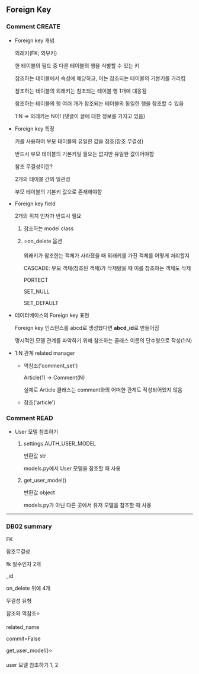 ## Foreign Key

### Comment CREATE

- Foreign key 개념

  외래키(FK; 외부키)

  한 테이블의 필드 중 다른 테이블의 행을 식별할 수 있는 키

  참조하는 테이블에서 속성에 해당하고, 이는 참조되는 테이블의 기본키를 가리킴

  참조하는 테이블의 외래키는 참조되는 테이블 행 1개에 대응됨

  참조하는 테이블의 행 여러 개가 참조되는 테이블의 동일한 행을 참조할 수 있음

  1:N ⇒ 외래키는 N이! (댓글이 글에 대한 정보를 가지고 있음)

- Foreign key 특징

  키를 사용하여 부모 테이블의 유일한 값을 참조(참조 무결성)

  반드시 부모 테이블의 기본키일 필요는 없지만 유일한 값이어야함

  참조 무결성이란?

  2개의 테이블 간의 일관성

  부모 테이블의 기본키 값으로 존재해야함

- Foreign key field

  2개의 위치 인자가 반드시 필요

  1. 참조하는 model class

  2. ⭐on_delete 옵션

     외래키가 참조한는 객체가 사라졌을 때 외래키를 가진 객체를 어떻게 처리할지

     CASCADE: 부모 객체(참조된 객체)가 삭제됐을 때 이를 참조하는 객체도 삭제

     PORTECT

     SET_NULL

     SET_DEFAULT

- 데이터베이스의 Foreign key 표현

  Foreign key 인스턴스를 abcd로 생성했다면 **abcd_id**로 만들어짐

  명시적인 모델 관계를 파악하기 위해 참조하는 클래스 이름의 단수형으로 작성(1:N)

- 1:N 관계 related manager

  - 역참조('comment_set')

    Article(1) → Comment(N)

    실제로 Article 클래스는 comment와의 어떠한 관계도 작성되어있지 않음

  - 참조('article')

    

### Comment READ



- User 모델 참조하기

  1. settings.AUTH_USER_MODEL

     반환값 str

     models.py에서 User 모델을 참조할 때 사용

  2. get_user_model()

     반환값 object

     models.py가 아닌 다른 곳에서 유저 모델을 참조할 때 사용





----------------

### DB02 summary

FK

참조무결성

fk 필수인자 2개

_id

on_delete 위에 4개

무결성 유형

참조와 역참조⭐

related_name

commit=False

get_user_model()⭐

user 모델 참조하기 1, 2